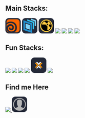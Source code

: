 ## Main Stacks:

<p align="left">
  <img src="./icons/houdini.svg" width="48" height="48"/>
  <img src="./icons/usd.svg" width="48" height="48"/>
  <img src="./icons/nuke.svg" width="48" height="48"/>
  <img src="https://skillicons.dev/icons?i=py&theme=dark" />
  <img src="https://skillicons.dev/icons?i=qt&theme=dark" />
  <img src="https://skillicons.dev/icons?i=linux&theme=dark"/>  
  <img src="https://skillicons.dev/icons?i=git&theme=dark"/>
</p>

## Fun Stacks:

<span align="left">
  <img src="https://skillicons.dev/icons?i=vite&theme=dark"/>
  <img src="https://skillicons.dev/icons?i=vscode&theme=dark"/>
  <img src="https://skillicons.dev/icons?i=vim&theme=dark"/>
  <img src="https://skillicons.dev/icons?i=docker&theme=dark"/>
  <img src="./icons/proxmox.svg" width="48" height="48"/>
  <img src="https://skillicons.dev/icons?i=obsidian&theme=dark"/>
</span>

## Find me Here

<p align="left">
  <a href="https://www.linkedin.com/in/yongjuncho94/">
    <img src="https://skillicons.dev/icons?i=linkedin&theme=dark" />
  </a>
  <a href="https://zxcvvvvbanan.github.io">
    <img src="./icons/personal.svg" width="48" height="48"/>
  </a>
</p>
